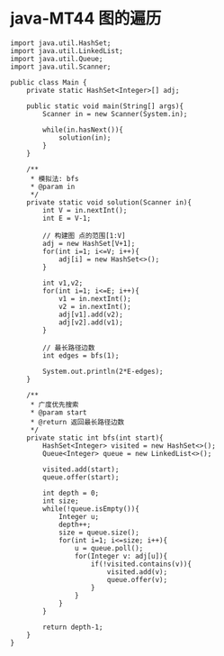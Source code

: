 # java-MT44 图的遍历


    import java.util.HashSet;
    import java.util.LinkedList;
    import java.util.Queue;
    import java.util.Scanner;
    
    public class Main {
        private static HashSet<Integer>[] adj;
    
        public static void main(String[] args){
            Scanner in = new Scanner(System.in);
    
            while(in.hasNext()){
                solution(in);
            }
        }
    
        /**
         * 模拟法: bfs
         * @param in
         */
        private static void solution(Scanner in){
            int V = in.nextInt();
            int E = V-1;
    
            // 构建图 点的范围[1:V]
            adj = new HashSet[V+1];
            for(int i=1; i<=V; i++){
                adj[i] = new HashSet<>();
            }
    
            int v1,v2;
            for(int i=1; i<=E; i++){
                v1 = in.nextInt();
                v2 = in.nextInt();
                adj[v1].add(v2);
                adj[v2].add(v1);
            }
    
            // 最长路径边数
            int edges = bfs(1);
    
            System.out.println(2*E-edges);
        }
    
        /**
         * 广度优先搜索
         * @param start
         * @return 返回最长路径边数
         */
        private static int bfs(int start){
            HashSet<Integer> visited = new HashSet<>();
            Queue<Integer> queue = new LinkedList<>();
    
            visited.add(start);
            queue.offer(start);
    
            int depth = 0;
            int size;
            while(!queue.isEmpty()){
                Integer u;
                depth++;
                size = queue.size();
                for(int i=1; i<=size; i++){
                    u = queue.poll();
                    for(Integer v: adj[u]){
                        if(!visited.contains(v)){
                            visited.add(v);
                            queue.offer(v);
                        }
                    }
                }
            }
    
            return depth-1;
        }
    }

  

